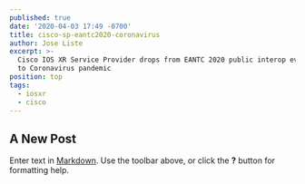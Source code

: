 ```yaml
---
published: true
date: '2020-04-03 17:49 -0700'
title: cisco-sp-eantc2020-coronavirus
author: Jose Liste
excerpt: >-
  Cisco IOS XR Service Provider drops from EANTC 2020 public interop event due
  to Coronavirus pandemic
position: top
tags:
  - iosxr
  - cisco
---
```

## A New Post

Enter text in [Markdown](http://daringfireball.net/projects/markdown/). Use the toolbar above, or click the **?** button for formatting help.
